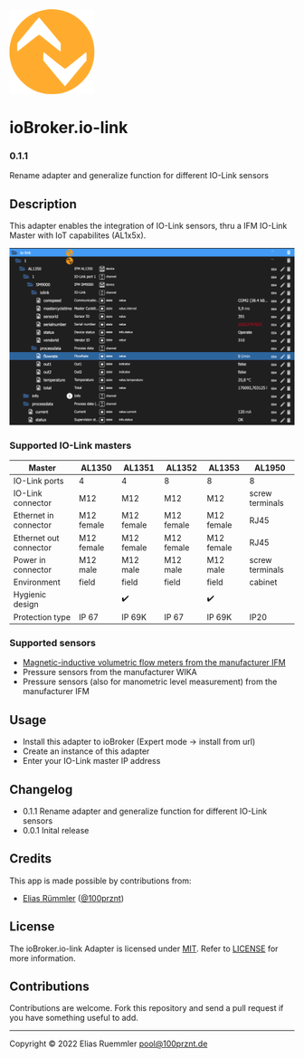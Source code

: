 <img src="admin/logo.png" alt="IO-Link Logo" width="150" height="150" />

# ioBroker.io-link

### 0.1.1
Rename adapter and generalize function for different IO-Link sensors

## Description
This adapter enables the integration of IO-Link sensors, thru a IFM IO-Link Master with IoT capabilites (AL1x5x).

![Screenshot - Object tree](docu/Screenshot_ObjectTree.png)

### Supported IO-Link masters

| Master                 | AL1350             | AL1351             | AL1352             | AL1353             | AL1950             |
|------------------------|--------------------|--------------------|--------------------|--------------------|--------------------|
| IO-Link ports          | 4                  | 4                  | 8                  | 8                  | 8                  |
| IO-Link connector      | M12                | M12                | M12                | M12                | screw terminals    |
| Ethernet in connector  | M12 female         | M12 female         | M12 female         | M12 female         | RJ45               |
| Ethernet out connector | M12 female         | M12 female         | M12 female         | M12 female         | RJ45               |
| Power in  connector    | M12 male           | M12 male           | M12 male           | M12 male           | screw terminals    |
| Environment            | field              | field              | field              | field              | cabinet            |
| Hygienic design        |                    | :heavy_check_mark: |                    | :heavy_check_mark: |                    |
| Protection type        | IP 67              | IP 69K             | IP 67              | IP 69K             | IP20               |

### Supported sensors

* [Magnetic-inductive volumetric flow meters from the manufacturer IFM](devices/IfmFlowSensor)
* Pressure sensors from the manufacturer WIKA
* Pressure sensors (also for manometric level measurement) from the manufacturer IFM


## Usage
* Install this adapter to ioBroker (Expert mode -> install from url)
* Create an instance of this adapter
* Enter your IO-Link master IP address

## Changelog
* 0.1.1 Rename adapter and generalize function for different IO-Link sensors
* 0.0.1 Inital release

## Credits
This app is made possible by contributions from:
* [Elias Rümmler](http://www.100prznt.de) ([@100prznt](https://github.com/100prznt))

## License
The ioBroker.io-link Adapter is licensed under [MIT](http://www.opensource.org/licenses/mit-license.php "Read more about the MIT license form"). Refer to [LICENSE](https://github.com/100prznt/ioBroker.io-link/blob/master/LICENSE) for more information.

## Contributions
Contributions are welcome. Fork this repository and send a pull request if you have something useful to add.

-----------

Copyright &copy; 2022 Elias Ruemmler <pool@100prznt.de>
